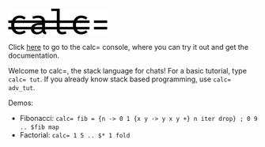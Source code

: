 ![calc= logo.](Logos/calc_Logo_GitHub.png)

Click [here](https://camto.github.io/calc/console) to go to the calc= console, where you can try it out and get the documentation.

Welcome to calc=, the stack language for chats! For a basic tutorial, type `calc= tut`. If you already know stack based programming, use `calc= adv_tut`.

Demos:
 * Fibonacci: `calc= fib = {n -> 0 1 {x y -> y x y +} n iter drop} ; 0 9 .. $fib map`
 * Factorial: `calc= 1 5 .. $* 1 fold`